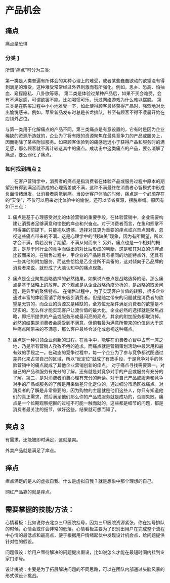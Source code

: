 # 产品机会


## 痛点

痛点是恐惧

### 分类 [1]

所谓“痛点”可分为三类:

第一类是人类普遍有所体会的某种心理上的难受，或者某些蠢蠢欲动的欲望没有得到满足的难受，这种难受常常经过外界刺激而有所强化。例如，思乡、恐高、怕抽血、窥探隐私、八卦欲等等。
第二类是体验过某种产品后，如果不买会难受，会有不满足感，可谓欲罢不能。比如喝惯可乐、玩过网络游戏为什么难以摆脱。
第三类是在购买过程中小小地难受一下，如此使得顾客最终获得产品时，强烈地对比出愉悦感来。例如，苹果新品发布时总是长龙排队，甚至有顾客不得不凌晨开始在店铺外占位。

与第一类用于化解痛点的产品不同，第三类痛点是有意设置的，它有时是因为企业稀缺的资源所造就的，企业为了将有限的资源聚焦在最具竞争力的产品或服务上，因而剔除了某些附加服务。如果顾客体验到的痛感远远小于获得产品和服务时的满足感，那么顾客就不再计较这其中的痛点。成功击中这类痛点的产品，要么消解了痛点，要么弱化了痛点。

### 如何找到痛点 [2]

　　在客户营销学中，消费者的痛点是指消费者在体验产品或服务过程中原本的期望没有得到满足而造成的心理落差或不满，这种不满最终在消费者心智模式中形成负面情绪爆发，让消费者感觉到痛。当设计客户体验的时候，痛点是一个必须存在的“天使”，不仅可以用来对比体验中的愉悦，还可以节省资源，摆脱束缚。原因有如下三点：

1. 痛点是基于心理感受对比的体验营销的重要手段。在体验营销中，企业需要构建让消费者足够满意和愉悦的痒点和兴奋点。对于消费者而言，在鱼和熊掌不可得兼的前提下，只能抱以遗憾，选择对其更为重要的痒点或兴奋点因素，忽视这些痛点带来的不满。这是心理学中的“残缺美”现象，因为有所期望，所以才会不满，倘若没有了期望，不满从何而来？
另外，痛点也是一个相对的概念，是基于同行业的竞争而做出的对比后形成的判断，这是和其对立的词痒点比较而来的。在销售过程中，甲企业的产品除具有相同的功能特点外，还具有一些其他的附加服务，而这些恰恰是乙企业所不具备的，这对倾向于乙品牌的消费者来说，就形成了大脑认知中的痛点现象。

1. 痛点是企业聚焦战略选择的必然结果。如果说兴奋点是战略选择的话，那么痛点是基于战略上的放弃。这个观点是从企业战略角度分析的，是战略的取舍问题，是典型的聚焦特点。
在销售过程中，为了实现客户价值的转移，很多企业通过丰富的体验营销手段来吸引消费者。但是随之带来的问题就是消费者的欲望是无穷的，而企业的资源又是稀缺的，全方位无条件满足消费者的欲望是不现实的。怎么样才能实现客户让渡价值的最大化，企业必然的选择就是聚焦战略，即把所提供的产品或服务形成最闪亮的亮点，其余的附加服务都取消掉。必然的结果是消费者会感受到不满意，但倘若最为满意所带来的价值远大于这种痛点所带来的不满意，那么客户最终会淡化或忽视这种痛点。

1. 痛点是一种引领企业创新的过程。在竞争中，能够在消费者心智中占有一席之地，乃是所有营销人孜孜不倦的追求。而痛点就是营销策划活动中最常用和最有效的手段之一。在动态的竞争过程中，每一个企业为了参与竞争都试图通过差异化来占领自己的区域，所以“反定位”就成了有效手段，于是竞争对手的体验营销中的痛点就成了其他企业营销创新的痒点。
对于痛点寻找需要第一，对自己的产品和服务有充分的了解，还有就是对竞争对手的产品或服务有充分的了解。第二，是对消费者消费心理有充分的解读。对于自己产品或服务和竞争对手的产品或服务的了解是用来做差异化定位的，通过细分市场区找痛点。对消费者的了解是非常重要的，因为购物的主题就是他们这些人，你只有知道他们的真正需求，然后满足他们那么你的产品或服务就是成功的，否则失败。痛点是一个长期观察挖掘的过程不可能一触而就的，这些都是细节的问题，都是消费者最关注的细节，做好这些，结果就可想而知了。

## 爽点 [3]

有需求，还能被即时满足，这就是爽。

外卖产品就是满足了痒点。

## 痒点

痒点满足的是人的虚拟自我。什么是虚拟自我？就是想象中那个理想的自己。

网红产品靠的就是痒点。

## 需要掌握的技能/方法：

心情看板：比如说你去北京三甲医院挂号，因为三甲医院资源紧张，你在挂号排队的时候，心情会或许会非常的低落。心情看板主要为了识别出用户在完成整个流程中心情的最低点和最高点，便于根据用户情绪起伏中发现设计机会点，给问题提供针对性的假设。

问题假设：给用户亟待解决的问题提出假设，比如说怎么才能在最短时间内挂到专家门诊号。

设计挑战：主要是为了拓展解决问题的不同思路，可以在团队内部通过头脑风暴的形式做设计挑战。

[1]: https://www.zhihu.com/question/21155472/answer/1580037628
[2]: https://wiki.mbalib.com/wiki/%E7%97%9B%E7%82%B9%E8%90%A5%E9%94%80
[3]: https://www.jianshu.com/p/fa5e2c1f3930
